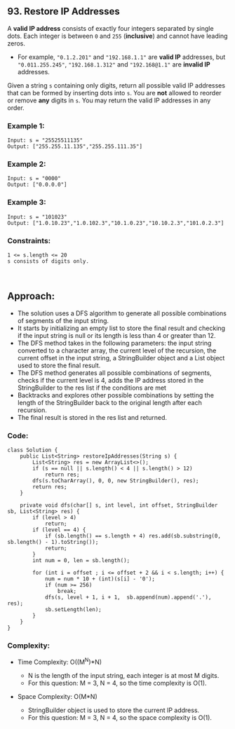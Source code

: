 ## 93. Restore IP Addresses  

A **valid IP address** consists of exactly four integers separated by single dots. Each integer is between ```0``` and ```255``` (**inclusive**) and cannot have leading zeros.   

* For example, ```"0.1.2.201"``` and ```"192.168.1.1"``` are **valid IP** addresses, but ```"0.011.255.245"```, ```"192.168.1.312"``` and ```"192.168@1.1"``` are **invalid IP** addresses.   

Given a string ```s``` containing only digits, return all possible valid IP addresses that can be formed by inserting dots into ```s```. You are **not** allowed to 
reorder or remove **any** digits in ```s```. You may return the valid IP addresses in any order.  

### Example 1:  
```
Input: s = "25525511135"
Output: ["255.255.11.135","255.255.111.35"]
```   

### Example 2:  
```
Input: s = "0000"
Output: ["0.0.0.0"]
```   

### Example 3:  
```
Input: s = "101023"
Output: ["1.0.10.23","1.0.102.3","10.1.0.23","10.10.2.3","101.0.2.3"]
```  

### Constraints:  
```
1 <= s.length <= 20
s consists of digits only.
```  

<br>   

## Approach:  

* The solution uses a DFS algorithm to generate all possible combinations of segments of the input string.
* It starts by initializing an empty list to store the final result and checking if the input string is null or its length is less than 4 or greater than 12.
* The DFS method takes in the following parameters: the input string converted to a character array, the current level of the recursion, the current offset in the input string, a StringBuilder object and a List object used to store the final result.
* The DFS method generates all possible combinations of segments, checks if the current level is 4, adds the IP address stored in the StringBuilder to the res list if the conditions are met
* Backtracks and explores other possible combinations by setting the length of the StringBuilder back to the original length after each recursion.
* The final result is stored in the res list and returned.  

### Code:   
```
class Solution {
    public List<String> restoreIpAddresses(String s) {
        List<String> res = new ArrayList<>();
        if (s == null || s.length() < 4 || s.length() > 12) 
            return res;
        dfs(s.toCharArray(), 0, 0, new StringBuilder(), res);
        return res;
    }

    private void dfs(char[] s, int level, int offset, StringBuilder sb, List<String> res) {
        if (level > 4) 
            return;
        if (level == 4) {
            if (sb.length() == s.length + 4) res.add(sb.substring(0, sb.length() - 1).toString());
            return;
        }
        int num = 0, len = sb.length();
        
        for (int i = offset ; i <= offset + 2 && i < s.length; i++) {
            num = num * 10 + (int)(s[i] - '0');
            if (num >= 256) 
                break;
            dfs(s, level + 1, i + 1,  sb.append(num).append('.'), res);
            sb.setLength(len);
        }
    }
}
```   


### Complexity:  

* Time Complexity: O((M<sup>N</sup>)*N)  
    * N is the length of the input string, each integer is at most M digits.
    * For this question: M = 3, N = 4, so the time complexity is O(1).   
     
* Space Complexity: O(M*N)   
    * StringBuilder object is used to store the current IP address.  
    * For this question: M = 3, N = 4, so the space complexity is O(1).   

